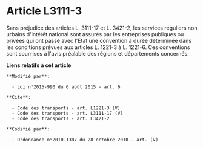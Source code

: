 # Article L3111-3

Sans préjudice des articles L. 3111-17 et L. 3421-2, les services réguliers non urbains d'intérêt national sont assurés par
les entreprises publiques ou privées qui ont passé avec l'Etat une convention à durée déterminée dans les conditions prévues
aux articles L. 1221-3 à L. 1221-6. Ces conventions sont soumises à l'avis préalable des régions et départements concernés.

**Liens relatifs à cet article**

	**Modifié par**:

	  - Loi n°2015-990 du 6 août 2015 - art. 6

	**Cite**:

	  - Code des transports - art. L1221-3 (V)
	  - Code des transports - art. L3111-17 (V)
	  - Code des transports - art. L3421-2

	**Codifié par**:

	  - Ordonnance n°2010-1307 du 28 octobre 2010 - art. (V)
